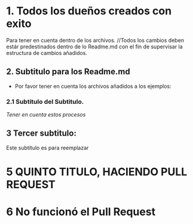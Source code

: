 # 1. Todos los dueños creados con exito
Para tener en cuenta dentro de los archivos. //Todos los cambios deben estár 
predestinados dentro de lo Readme.md con el fin de supervisar la estructura de
cambios añadidos.

## 2. Subtitulo para los Readme.md
 * Por favor tener en cuenta los archivos añadidos a los ejemplos:

### 2.1 Subtitulo del Subtitulo.
 *Tener en cuenta estos procesos*
## 3 Tercer subtitulo:
Este subtitulo es para reemplazar

# 5 QUINTO TITULO, HACIENDO PULL REQUEST

# 6 No funcionó el Pull Request
